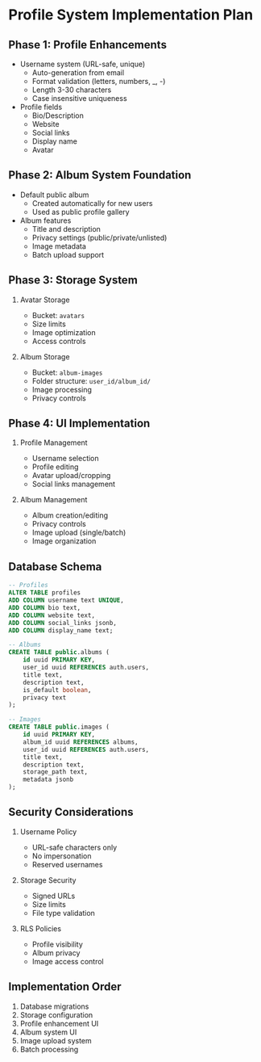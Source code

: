 # Profile System Implementation Plan

## Phase 1: Profile Enhancements
- Username system (URL-safe, unique)
  - Auto-generation from email
  - Format validation (letters, numbers, _, -)
  - Length 3-30 characters
  - Case insensitive uniqueness
- Profile fields
  - Bio/Description
  - Website
  - Social links
  - Display name
  - Avatar

## Phase 2: Album System Foundation
- Default public album
  - Created automatically for new users
  - Used as public profile gallery
- Album features
  - Title and description
  - Privacy settings (public/private/unlisted)
  - Image metadata
  - Batch upload support

## Phase 3: Storage System
1. Avatar Storage
   - Bucket: `avatars`
   - Size limits
   - Image optimization
   - Access controls

2. Album Storage
   - Bucket: `album-images`
   - Folder structure: `user_id/album_id/`
   - Image processing
   - Privacy controls

## Phase 4: UI Implementation
1. Profile Management
   - Username selection
   - Profile editing
   - Avatar upload/cropping
   - Social links management

2. Album Management
   - Album creation/editing
   - Privacy controls
   - Image upload (single/batch)
   - Image organization

## Database Schema
```sql
-- Profiles
ALTER TABLE profiles
ADD COLUMN username text UNIQUE,
ADD COLUMN bio text,
ADD COLUMN website text,
ADD COLUMN social_links jsonb,
ADD COLUMN display_name text;

-- Albums
CREATE TABLE public.albums (
    id uuid PRIMARY KEY,
    user_id uuid REFERENCES auth.users,
    title text,
    description text,
    is_default boolean,
    privacy text
);

-- Images
CREATE TABLE public.images (
    id uuid PRIMARY KEY,
    album_id uuid REFERENCES albums,
    user_id uuid REFERENCES auth.users,
    title text,
    description text,
    storage_path text,
    metadata jsonb
);
```

## Security Considerations
1. Username Policy
   - URL-safe characters only
   - No impersonation
   - Reserved usernames

2. Storage Security
   - Signed URLs
   - Size limits
   - File type validation

3. RLS Policies
   - Profile visibility
   - Album privacy
   - Image access control

## Implementation Order
1. Database migrations
2. Storage configuration
3. Profile enhancement UI
4. Album system UI
5. Image upload system
6. Batch processing 
